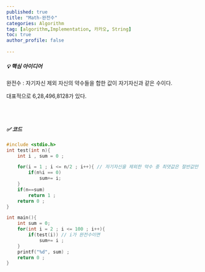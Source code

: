 ```yaml
---
published: true
title: "Math-완전수" 
categories: Algorithm 
tag: [algorithm,Implementation, 카카오, String] 
toc: true
author_profile: false 
  
---
```




##### 💡 핵심 아이디어

완전수 : 자기자신 제외 자신의 약수들을 합한 값이 자기자신과 같은 수이다. 

대표적으로  6,28,496,8128가 있다. 

<br>

<br>



##### ✅ 코드 

```c
#include <stdio.h>
int test(int n){
    int i , sum = 0 ; 

    for(i = 1 ; i <= n/2 ; i++){ // 자기자신을 제외한 약수 중 최댓값은 절반값만 될 수 있다. 
        if(n%i == 0)
            sum+= i; 
    }
    if(n==sum)
        return 1 ; 
    return 0 ; 
}

int main(){
    int sum = 0; 
    for(int i = 2 ; i <= 100 ; i++){
        if(test(i)) // i가 완전수이면 
            sum+= i ; 
    }
    printf("%d", sum) ; 
    return 0 ; 
}
```

<br>

<br>

